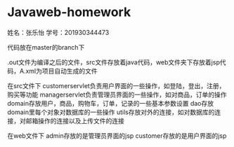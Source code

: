 # Javaweb-homework
姓名：张乐怡
学号：201930344473

代码放在master的branch下

.out文件为编译之后的文件，src文件存放着java代码，web文件夹下存放着jsp代码，A.xml为项目自动生成的文件

在src文件下
customerservlet负责用户界面的一些操作，如登陆，登出，注册，购买等功能
managerservlet负责管理员界面的一些操作，如对商品，订单的操作
domain存放用户，商品，购物车，订单，记录的一些基本参数设置
dao存放domain里每个对象对数据库的一些操作
utils存放对外的连接，如对数据库的连接，对邮箱操作的连接以及上传文件的连接

在web文件下
admin存放的是管理员界面的jsp
customer存放的是用户界面的jsp
